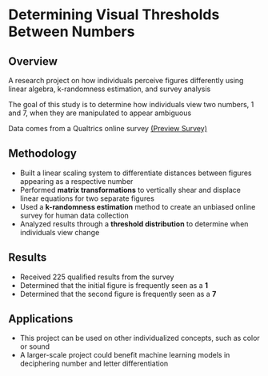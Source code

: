# Determining Visual Thresholds Between Numbers

## Overview

A research project on how individuals perceive figures differently using linear algebra, k-randomness estimation, and survey analysis

The goal of this study is to determine how individuals view two numbers, 1 and 7, when they are manipulated to appear ambiguous

Data comes from a Qualtrics online survey [(Preview Survey)](https://johncarroll.pdx1.qualtrics.com/jfe/preview/previewId/dd7d9313-d1bb-4944-abad-99e26c196445/SV_4VMTY3OcaneSidU?Q_CHL=preview&Q_SurveyVersionID=current)

## Methodology
- Built a linear scaling system to differentiate distances between figures appearing as a respective number
- Performed **matrix transformations** to vertically shear and displace linear equations for two separate figures
- Used a **k-randomness estimation** method to create an unbiased online survey for human data collection
- Analyzed results through a **threshold distribution** to determine when individuals view change

## Results
- Received 225 qualified results from the survey
- Determined that the initial figure is frequently seen as a **1**
- Determined that the second figure is frequently seen as a **7**

## Applications
- This project can be used on other individualized concepts, such as color or sound
- A larger-scale project could benefit machine learning models in deciphering number and letter differentiation
